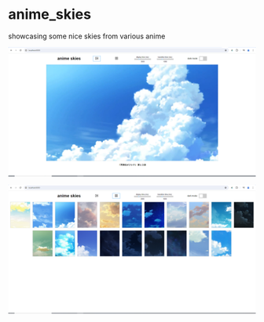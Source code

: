 # anime_skies    
showcasing some nice skies from various anime    
    
![screenshot of app in slideshow mode](screenshot.png)    
    
![screenshot of app in grid mode](screenshot2.png)    
